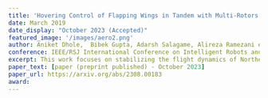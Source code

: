 ```yaml
---
title: 'Hovering Control of Flapping Wings in Tandem with Multi-Rotors'
date: March 2019
date_display: "October 2023 (Accepted)"
featured_image: '/images/aero2.png'
author: Aniket Dhole,  Bibek Gupta, Adarsh Salagame, Alireza Ramezani et al.
conference: IEEE/RSJ International Conference on Intelligent Robots and Systems (IROS 2023) 
excerpt: This work focuses on stabilizing the flight dynamics of Northeatern's tailless bat-inspired micro aerial vehicle, Aerobat. Unlike traditional insect-style designs, Aerobat incorporates morphing wings and lacks a tail, making flight control more complex. To stabilize its position and orientation during hovering, we employ a guard design with small thrusters and combine it with a flapping system and a multi-rotor. We assume the guard cannot directly observe Aerobat's states and propose the use of an observer to estimate these states for closed-loop hovering control of the Guard-Aerobat platform.
paper_text: [paper (preprint published) - October 2023]
paper_url: https://arxiv.org/abs/2308.00183
award: 
---
```

